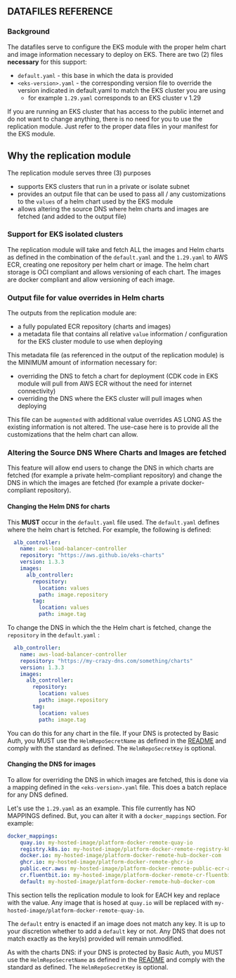 ## DATAFILES REFERENCE

### Background
The datafiles serve to configure the EKS module with the proper helm chart and image information necessary to deploy on EKS.  There are two (2) files **necessary** for this support:
- `default.yaml` - this base in which the data is provided
- `<eks-version>.yaml` - the corresponding version file to override the version indicated in default.yaml to match the EKS cluster you are using
    - for example `1.29.yaml` corresponds to an EKS cluster v 1.29

If you are running an EKS cluster that has access to the public internet and do not want to change anything, there is no need for you to use the replication module.  Just refer to the proper data files in your manifest for the EKS module.

## Why the replication module
The replication module serves three (3) purposes
- supports EKS clusters that run in a private or isolate subnet
- provides an output file that can be used to pass all / any customizations to the `values` of a helm chart used by the EKS module 
- allows altering the source DNS where helm charts and images are fetched (and added to the output file)

### Support for EKS isolated clusters
The replication module will take and fetch ALL the images and Helm charts as defined in the combination of the `default.yaml` and the `1.29.yaml` to AWS ECR, creating one repository per helm chart or image.  The helm chart storage is OCI compliant and allows versioning of each chart.  The images are docker compliant and allow versioning of each image.

### Output file for value overrides in Helm charts
The outputs from the replication module are:
- a fully populated ECR repository (charts and images)
- a metadata file that contains all relative `value` information / configuration for the EKS cluster module to use when deploying

This metadata file (as referenced in the output of the replication module) is the MINIMUM amount of information necessary for:
- overriding the DNS to fetch a chart for deployment (CDK code in EKS module will pull from AWS ECR without the need for internet connectivity)
- overriding the DNS where the EKS cluster will pull images when deploying 

This file can be `augmented` with additional value overrides AS LONG AS the existing information is not altered.  The use-case here is to provide all the customizations that the helm chart can allow.  


### Altering the Source DNS Where Charts and Images are fetched
This feature will allow end users to change the DNS in which charts are fetched (for example a private helm-compliant repository) and change the DNS in which the images are fetched (for example a private docker-compliant repository).  

#### Changing the Helm DNS for charts
This **MUST** occur in the `default.yaml` file used.  The `default.yaml` defines where the helm chart is fetched.  For example, the following is defined:
```yaml
  alb_controller:
    name: aws-load-balancer-controller
    repository: "https://aws.github.io/eks-charts"
    version: 1.3.3
    images:
      alb_controller:
        repository:
          location: values
          path: image.repository
        tag:
          location: values
          path: image.tag
```

To change the DNS in which the the Helm chart is fetched, change the `repository` in the `default.yaml` :
```yaml
  alb_controller:
    name: aws-load-balancer-controller
    repository: "https://my-crazy-dns.com/something/charts"
    version: 1.3.3
    images:
      alb_controller:
        repository:
          location: values
          path: image.repository
        tag:
          location: values
          path: image.tag
```
You can do this for any chart in the file.  If your DNS is protected by Basic Auth, you MUST use the `HelmRepoSecretName` as defined in the [README](README.md) and comply with the standard as defined.  The `HelmRepoSecretKey` is optional.  

#### Changing the DNS for images
To allow for overriding the DNS in which images are fetched, this is done via a mapping defined in the `<eks-version>.yaml` file.  This does a batch replace for any DNS defined.

Let's use the `1.29.yaml` as an example.  This file currently has NO MAPPINGS defined.  But, you can alter it with a `docker_mappings` section.  For example:

```yaml
docker_mappings:
    quay.io: my-hosted-image/platform-docker-remote-quay-io
    registry.k8s.io: my-hosted-image/platform-docker-remote-registry-k8s-io
    docker.io: my-hosted-image/platform-docker-remote-hub-docker-com
    ghcr.io: my-hosted-image/platform-docker-remote-ghcr-io
    public.ecr.aws: my-hosted-image/platform-docker-remote-public-ecr-aws
    cr.fluentbit.io: my-hosted-image/platform-docker-remote-cr-fluentbit-io
    default: my-hosted-image/platform-docker-remote-hub-docker-com
```

This section tells the replication module to look for EACH key and replace with the value.  Any image that is hosed at `quay.io` will be replaced with `my-hosted-image/platform-docker-remote-quay-io`.

The `default` entry is enacted if an image does not match any key.  It is up to your discretion whether to add a `default` key or not.  Any DNS that does not match exactly as the key(s) provided will remain unmodified. 

As with the charts DNS: if your DNS is protected by Basic Auth, you MUST use the `HelmRepoSecretName` as defined in the [README](README.md) and comply with the standard as defined.  The `HelmRepoSecretKey` is optional. 